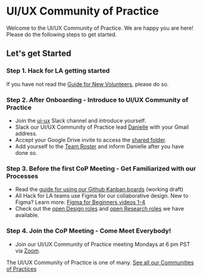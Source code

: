 # UI/UX Community of Practice 

Welcome to the UI/UX Community of Practice. We are happy you are here! Please do the following steps to get started. 

## Let's get Started
### Step 1. Hack for LA getting started
If you have not read the [Guide for New Volunteers](https://www.hackforla.org/getting-started), please do so.  

### Step 2. After Onboarding - Introduce to UI/UX Community of Practice
- Join the [ui-ux](https://hackforla.slack.com/archives/C017ESHSMNG) Slack channel and introduce yourself.
- Slack our UI/UX Community of Practice lead [Danielle](https://hackforla.slack.com/team/U013U4VN8V7) with your Gmail address.
- Accept your Google Drive invite to access the [shared folder](https://drive.google.com/drive/u/0/folders/1os-4KyGnL0SXIeyfoDICOEpG5CO_1MaV).
- Add yourself to the [Team Roster](https://docs.google.com/spreadsheets/d/1tdfmQntbXnb2qK7qAWCAtzFi94ZTL8YTDkIwyuLm2_w/edit) and inform Danielle after you have done so.

### Step 3. Before the first CoP Meeting - Get Familiarized with our Processes
- Read the [guide for using our Github Kanban boards](https://docs.google.com/document/d/11Fe7mNdmPBP5bD_yLJ1C0_I1TmoK47AuHHrdhdDyWCs/edit#heading=h.nl3p4nf4eqb4) (working draft) 
- All Hack for LA teams use Figma for our collaborative design. New to Figma? Learn more: [Figma for Beginners videos 1-4](https://www.youtube.com/watch?v=dXQ7IHkTiMM&ab_channel=Figma)  
- Check out the [open Design roles](https://github.com/hackforla/UI-UX/projects/3) and [open Research roles](https://github.com/hackforla/UI-UX/projects/2) we have available.

### Step 4. Join the CoP Meeting - Come Meet Everybody! 
- Join our UI/UX Community of Practice meeting Mondays at 6 pm PST via [Zoom](https://us02web.zoom.us/j/89670251875?pwd=NTYySW5yL3YrYTRxcHRpK1V6YWdaQT09).

The UI/UX Community of Practice is one of many.  [See all our Communities of Practices](https://github.com/hackforla/communities-of-practice/blob/main/README.md)



